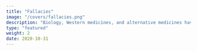 ```yaml
---
title: "Fallacies"
image: "/covers/fallacies.png"
description: "Biology, Western medicines, and alternative medicines have some fallacies that we list here"
type: "featured"
weight: 2
date: 2020-10-31
---
```

